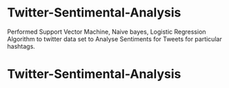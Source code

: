 # Twitter-Sentimental-Analysis

Performed Support Vector Machine, Naive bayes, Logistic Regression Algorithm to twitter data set to Analyse Sentiments for Tweets for particular hashtags.

# Twitter-Sentimental-Analysis

